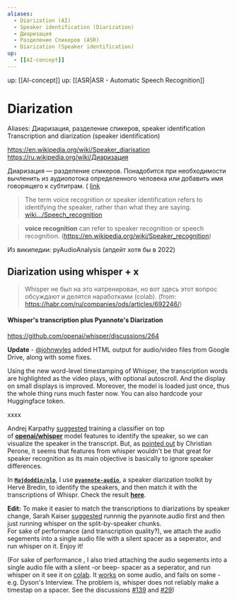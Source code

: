 ```yaml
---
aliases:
  - Diarization (AI)
  - Speaker identification (Diarization)
  - Диаризация
  - Разделение Спикеров (ASR)
  - Diarization (Speaker identification)
up:
  - [[AI-concept]]
---
```

up: [[AI-concept]]  up: [[ASR|ASR - Automatic Speech Recognition]]
# Diarization
Aliases: Диаризация, разделение спикеров, speaker identification
Transcription and diarization (speaker identification)

https://en.wikipedia.org/wiki/Speaker_diarisation
https://ru.wikipedia.org/wiki/Диаризация 

Диаризация — разделение спикеров. Понадобится при необходимости вычленить из аудиопотока определенного человека или добавить имя говорящего к субтитрам.  ( [link](https://habr.com/ru/companies/ods/articles/692246/)

> The term voice recognition or speaker identification refers to identifying the speaker, rather than what they are saying. [wiki.../Speech_recognition](https://en.wikipedia.org/wiki/Speech_recognition)


> **voice recognition** can refer to speaker recognition or speech recognition.  (https://en.wikipedia.org/wiki/Speaker_recognition)

Из википедии:
pyAudioAnalysis (апдейт хотя бы в 2022)

## Diarization using whisper + x 
> Whisper не был на это натренирован, но вот здесь этот вопрос обсуждают и делятся наработками (colab).  (from: https://habr.com/ru/companies/ods/articles/692246/)

#### Whisper's transcription plus Pyannote's Diarization
https://github.com/openai/whisper/discussions/264

**Update** - [@johnwyles](https://github.com/johnwyles) added HTML output for audio/video files from Google Drive, along with some fixes.

Using the new word-level timestamping of Whisper, the transcription words are highlighted as the video plays, with optional autoscroll. And the display on small displays is improved.
Moreover, the model is loaded just once, thus the whole thing runs much faster now. You can also hardcode your Huggingface token.

xxxx

Andrej Karpathy [suggested](https://twitter.com/karpathy/status/1574476200801538048?s=20&t=s5IMMXOYjBI6-91dib6w8g) training a classifier on top of [**openai/whisper**](https://github.com/openai/whisper) model features to identify the speaker, so we can visualize the speaker in the transcript. But, as [pointed out](https://twitter.com/tarantulae/status/1574493613362388992?s=20&t=s5IMMXOYjBI6-91dib6w8g) by Christian Perone, it seems that features from whisper wouldn't be that great for speaker recognition as its main objective is basically to ignore speaker differences.

In [**`Majdoddin/nlp`**](https://github.com/Majdoddin/nlp), I use [**`pyannote-audio`**](https://github.com/pyannote/pyannote-audio), a speaker diarization toolkit by Hervé Bredin, to identify the speakers, and then match it with the transcriptions of Whispr. Check the result [**here**](https://majdoddin.github.io/dyson.html).

**Edit:** To make it easier to match the transcriptions to diarizations by speaker change, Sarah Kaiser [suggested](https://github.com/openai/whisper/discussions/264#discussioncomment-3825375) runnnig the pyannote.audio first and then just running whisper on the split-by-speaker chunks.  
For sake of performance (and transcription quality?), we attach the audio segements into a single audio file with a silent spacer as a seperator, and run whisper on it. Enjoy it!

(For sake of performance , I also tried attaching the audio segements into a single audio file with a silent -or beep- spacer as a seperator, and run whisper on it see it on [colab](https://colab.research.google.com/drive/1HuvcY4tkTHPDzcwyVH77LCh_m8tP-Qet?usp=sharing). It [works](https://majdoddin.github.io/lexicap.html) on some audio, and fails on some -e.g. Dyson's Interview. The problem is, whisper does not reliably make a timestap on a spacer. See the discussions [#139](https://github.com/openai/whisper/discussions/139) and [#29](https://github.com/openai/whisper/discussions/29))



